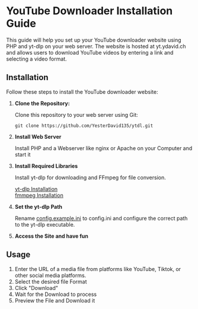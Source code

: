 # YouTube Downloader Installation Guide

This guide will help you set up your YouTube downloader website using PHP and yt-dlp on your web server. The website is
hosted at yt.ydavid.ch and allows users to download YouTube videos by entering a link and selecting a video format.

## Installation

Follow these steps to install the YouTube downloader website:

1. **Clone the Repository:**

   Clone this repository to your web server using Git:

   ```shell
   git clone https://github.com/YesterDavid135/ytdl.git
   ```

2. **Install Web Server**

   Install PHP and a Webserver like nginx or Apache on your Computer and start it


3. **Install Required Libraries**

   Install yt-dlp for downloading and FFmpeg for file conversion.

   [yt-dlp Installation](https://github.com/yt-dlp/yt-dlp#installation) <br>
   [fmmpeg Installation](https://ffmpeg.org/download.html)


4. **Set the yt-dlp Path**

   Rename [config.example.ini](config.example.ini) to config.ini and configure the correct path to the yt-dlp executable.

5. **Access the Site and have fun**

## Usage

1. Enter the URL of a media file from platforms like YouTube, Tiktok, or other social media platforms.
2. Select the desired file Format
3. Click "Download"
4. Wait for the Download to process
5. Preview the File and Download it

